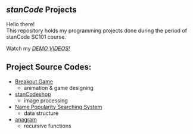 ## *stanCode* Projects
Hello there!\
This repository holds my programming projects done during the period of stanCode SC101 course.

Watch my *[DEMO VIDEOS!](https://drive.google.com/drive/folders/1Gi3bn9qPW_gR0ISyGzVPLd5Bztdvd7rF?fbclid=IwAR36BW3v_bHn-Idsh-0_ROSWLwrXOzoervZId25OOzH2LX4b6FCGDfULdDg)*

## Project Source Codes:
* [Breakout Game](https://github.com/tzuyingyeh/sc-projects/blob/main/stanCode_Projects/Breakout/breakout.py)
   * animation & game designing
* [stanCodeshop](https://github.com/tzuyingyeh/sc-projects/blob/main/stanCode_Projects/stanCodeshop/stanCodoshop.py)
   * image processing
* [Name Popularity Searching System](https://github.com/tzuyingyeh/sc-projects/blob/main/stanCode_Projects/Babynames/babygraphics.py)
   * data structure
* [anagram](https://github.com/tzuyingyeh/sc-projects/blob/main/stanCode_Projects/Recursion/anagram.py)
   * recursive functions
